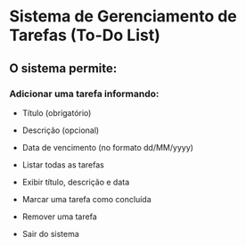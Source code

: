 # Sistema de Gerenciamento de Tarefas (To-Do List)

## O sistema permite: 
### Adicionar uma tarefa informando:

- Título (obrigatório)

- Descrição (opcional)

- Data de vencimento (no formato dd/MM/yyyy)

- Listar todas as tarefas

- Exibir título, descrição e data

- Marcar uma tarefa como concluída

- Remover uma tarefa

- Sair do sistema

